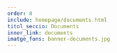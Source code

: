```yaml
---
order: 8
include: homepage/documents.html
titol_seccio: Documents
inner_link: documents
imatge_fons: banner-documents.jpg
---
```

